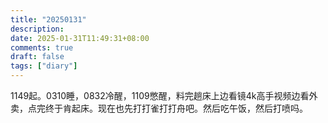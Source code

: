```yaml
---
title: "20250131"
description: 
date: 2025-01-31T11:49:31+08:00
comments: true
draft: false
tags: ["diary"]
---
```

1149起。0310睡，0832冷醒，1109憋醒，料完趟床上边看镜4k高手视频边看外卖，点完终于肯起床。现在也先打打雀打打舟吧。然后吃午饭，然后打喷吗。